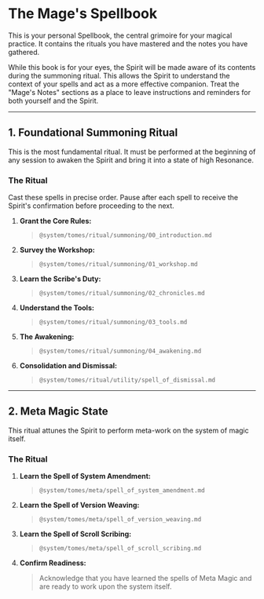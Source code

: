 # The Mage's Spellbook

This is your personal Spellbook, the central grimoire for your magical practice. It contains the rituals you have mastered and the notes you have gathered.

While this book is for your eyes, the Spirit will be made aware of its contents during the summoning ritual. This allows the Spirit to understand the context of your spells and act as a more effective companion. Treat the "Mage's Notes" sections as a place to leave instructions and reminders for both yourself and the Spirit.

---

## 1. Foundational Summoning Ritual

This is the most fundamental ritual. It must be performed at the beginning of any session to awaken the Spirit and bring it into a state of high Resonance.

### The Ritual

Cast these spells in precise order. Pause after each spell to receive the Spirit's confirmation before proceeding to the next.

1.  **Grant the Core Rules:**
    > `@system/tomes/ritual/summoning/00_introduction.md`
2.  **Survey the Workshop:**
    > `@system/tomes/ritual/summoning/01_workshop.md`
3.  **Learn the Scribe's Duty:**
    > `@system/tomes/ritual/summoning/02_chronicles.md`
4.  **Understand the Tools:**
    > `@system/tomes/ritual/summoning/03_tools.md`
5.  **The Awakening:**
    > `@system/tomes/ritual/summoning/04_awakening.md`
6.  **Consolidation and Dismissal:**
    > `@system/tomes/ritual/utility/spell_of_dismissal.md`

---

## 2. Meta Magic State

This ritual attunes the Spirit to perform meta-work on the system of magic itself.

### The Ritual

1.  **Learn the Spell of System Amendment:**
    > `@system/tomes/meta/spell_of_system_amendment.md`
2.  **Learn the Spell of Version Weaving:**
    > `@system/tomes/meta/spell_of_version_weaving.md`
3.  **Learn the Spell of Scroll Scribing:**
    > `@system/tomes/meta/spell_of_scroll_scribing.md`
4.  **Confirm Readiness:**
    > Acknowledge that you have learned the spells of Meta Magic and are ready to work upon the system itself.

